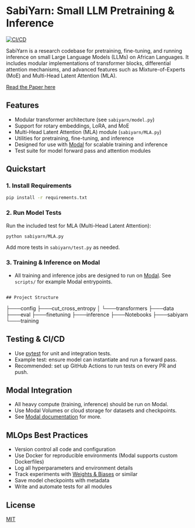 # SabiYarn: Small LLM Pretraining & Inference

[![CI/CD](https://github.com/NaijaAI/sabiyarn/actions/workflows/test.yml/badge.svg)](https://github.com/NaijaAI/sabiyarn/actions/workflows/test.yml)

SabiYarn is a research codebase for pretraining, fine-tuning, and running inference on small Large Language Models (LLMs) on African Languages. It includes modular implementations of transformer blocks, differential attention mechanisms, and advanced features such as Mixture-of-Experts (MoE) and Multi-Head Latent Attention (MLA).

[Read the Paper here](https://openreview.net/forum?id=3U1LCDdYwy)

## Features
- Modular transformer architecture (see `sabiyarn/model.py`)
- Support for rotary embeddings, LoRA, and MoE
- Multi-Head Latent Attention (MLA) module (`sabiyarn/MLA.py`)
- Utilities for pretraining, fine-tuning, and inference
- Designed for use with [Modal](https://modal.com/) for scalable training and inference
- Test suite for model forward pass and attention modules

## Quickstart

### 1. Install Requirements
```bash
pip install -r requirements.txt
```

### 2. Run Model Tests
Run the included test for MLA (Multi-Head Latent Attention):
```bash
python sabiyarn/MLA.py
```

Add more tests in `sabiyarn/test.py` as needed.

### 3. Training & Inference on Modal
- All training and inference jobs are designed to run on [Modal](https://modal.com/). See `scripts/` for example Modal entrypoints.
```

## Project Structure
```
├───config
├───cut_cross_entropy
│   └───transformers
├───data
├───eval
├───finetuning
├───inference
├───Notebooks
├───sabiyarn
└───training

## Testing & CI/CD
- Use [pytest](https://docs.pytest.org/) for unit and integration tests.
- Example test: ensure model can instantiate and run a forward pass.
- Recommended: set up GitHub Actions to run tests on every PR and push.

## Modal Integration
- All heavy compute (training, inference) should be run on Modal.
- Use Modal Volumes or cloud storage for datasets and checkpoints.
- See [Modal documentation](https://modal.com/docs/) for more.

## MLOps Best Practices
- Version control all code and configuration
- Use Docker for reproducible environments (Modal supports custom Dockerfiles)
- Log all hyperparameters and environment details
- Track experiments with [Weights & Biases](https://wandb.ai/) or similar
- Save model checkpoints with metadata
- Write and automate tests for all modules

## License
[MIT](LICENSE)